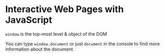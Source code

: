 # Interactive Web Pages with JavaScript

`window` is the top-most level & object of the DOM

You can type `window.document` or just `document` in the console to find more information about the document.
